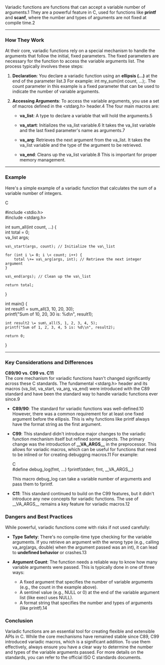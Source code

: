 Variadic functions are functions that can accept a variable number of arguments.1 They are a powerful feature in C, used for functions like **printf** and **scanf**, where the number and types of arguments are not fixed at compile time.2

---

### **How They Work**

At their core, variadic functions rely on a special mechanism to handle the arguments that follow the initial, fixed parameters. The fixed parameters are necessary for the function to access the variable arguments list. The process typically involves these steps:

1. **Declaration**: You declare a variadic function using an **ellipsis (...)** at the end of the parameter list.3 For example: int my\_sum(int count, ...);. The count parameter in this example is a fixed parameter that can be used to indicate the number of variable arguments.

2. **Accessing Arguments**: To access the variable arguments, you use a set of macros defined in the \<stdarg.h\> header.4 The four main macros are:

   * **va\_list**: A type to declare a variable that will hold the arguments.5

   * **va\_start**: Initializes the va\_list variable.6 It takes the va\_list variable and the last fixed parameter's name as arguments.7

   * **va\_arg**: Retrieves the next argument from the va\_list. It takes the va\_list variable and the type of the argument to be retrieved.  
   * **va\_end**: Cleans up the va\_list variable.8 This is important for proper memory management.

---

### **Example**

Here's a simple example of a variadic function that calculates the sum of a variable number of integers.

C

\#include \<stdio.h\>  
\#include \<stdarg.h\>

int sum\_all(int count, ...) {  
    int total \= 0;  
    va\_list args;

    va\_start(args, count); // Initialize the va\_list

    for (int i \= 0; i \< count; i++) {  
        total \+= va\_arg(args, int); // Retrieve the next integer argument  
    }

    va\_end(args); // Clean up the va\_list

    return total;  
}

int main() {  
    int result1 \= sum\_all(3, 10, 20, 30);  
    printf("Sum of 10, 20, 30 is: %d\\n", result1);

    int result2 \= sum\_all(5, 1, 2, 3, 4, 5);  
    printf("Sum of 1, 2, 3, 4, 5 is: %d\\n", result2);

    return 0;  
}

---

### **Key Considerations and Differences**

**C89/90 vs. C99 vs. C11**  
The core mechanism for variadic functions hasn't changed significantly across these C standards. The fundamental \<stdarg.h\> header and its macros (va\_list, va\_start, va\_arg, va\_end) were introduced with the C89 standard and have been the standard way to handle variadic functions ever since.9

* **C89/90**: The standard for variadic functions was well-defined.10 However, there was a common requirement for at least one fixed argument before the ellipsis. This is why functions like printf always have the format string as the first argument.

* **C99**: This standard didn't introduce major changes to the variadic function mechanism itself but refined some aspects. The primary change was the introduction of **\_\_VA\_ARGS\_\_** in the preprocessor. This allows for variadic macros, which can be useful for functions that need to be inlined or for creating debugging macros.11 For example:

  C  
  \#define debug\_log(fmt, ...) fprintf(stderr, fmt, \_\_VA\_ARGS\_\_)

  This macro debug\_log can take a variable number of arguments and pass them to fprintf.  
* **C11**: This standard continued to build on the C99 features, but it didn't introduce any new concepts for variadic functions. The use of \_\_VA\_ARGS\_\_ remains a key feature for variadic macros.12

### **Dangers and Best Practices**

While powerful, variadic functions come with risks if not used carefully:

* **Type Safety**: There's no compile-time type checking for the variable arguments. If you retrieve an argument with the wrong type (e.g., calling va\_arg(args, double) when the argument passed was an int), it can lead to **undefined behavior** or crashes.13

* **Argument Count**: The function needs a reliable way to know how many variable arguments were passed. This is typically done in one of three ways:  
  * A fixed argument that specifies the number of variable arguments (e.g., the count in the example above).  
  * A sentinel value (e.g., NULL or 0\) at the end of the variable argument list (like execl uses NULL).  
  * A format string that specifies the number and types of arguments (like printf).14

### **Conclusion**

Variadic functions are an essential tool for creating flexible and extensible APIs in C. While the core mechanisms have remained stable since C89, C99 introduced variadic macros, which is a significant addition. To use them effectively, always ensure you have a clear way to determine the number and types of the variable arguments passed. For more details on the standards, you can refer to the official ISO C standards documents.